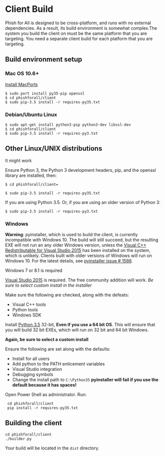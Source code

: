 # Client Build

Phish for All is designed to be cross-platform, and runs with no external dependencies. As a result, 
its build environment is somewhat complex.The system you build the client on must be the same 
platform that you are targeting. You need a separate client build for each platform that
you are targeting.

## Build environment setup

### Mac OS 10.6+

[Install MacPorts](https://www.macports.org/install.php)

    $ sudo port install py35-pip openssl
    $ cd phishforall/client
    $ sudo pip-3.5 install -r requires-py35.txt
    
### Debian/Ubuntu Linux

    $ sudo apt-get install python3-pip python3-dev libssl-dev
    $ cd phishforall/client
    $ sudo pip-3.5 install -r requires-py3.txt
    
## Other Linux/UNIX distributions
 
It might work

Ensure Python 3, the Python 3 development headers, pip, and the openssl library are installed, then:

    $ cd phishforall/client=

    $ sudo pip-3.5 install -r requires-py35.txt

If you are using Python 3.5. Or, if you are using an older version of Python 3: 

    $ sudo pip-3.5 install -r requires-py3.txt

    
### Windows

**Warning**: pyinstaller, which is used to build the client, is currently incompatible with Windows 10.
The build will still succeed, but the resulting EXE will not run an any older Windows version,
unless the 
[Visual C++ Redistributable for Visual Studio 2015](https://www.microsoft.com/en-us/download/details.aspx?id=48145)
has been installed on the system, which is unlikely. Clients built with older versions of Windows will run on 
Windows 10. For the latest details, see 
[pyinstaller issue # 1566](https://github.com/pyinstaller/pyinstaller/issues/1566).

Windows 7 or 8.1 is required

[Visual Studio 2015](https://www.visualstudio.com/e) is required. The free community addition will work. 
*Be sure to select custom install in the installer*

Make sure the following are checked, along with the defeats:

- Visual C++ tools
- Python tools
- Windows SDK

Install [Python 3.5](https://www.python.org/) 32-bit, **Even if you use a 64 bit OS**. This will ensure that you will 
build 32 bit EXEs, which will run on 32 bit and 64 bit Windows. 

**Again, be sure to select a custom install**

Ensure the following are set along with the defaults:

- Install for all users
- Add python to the PATH enticement variables
- Visual Studio integration
- Debugging symbols
- Change the install path to `C:\Python35` **pyinstaller will fail if you use the default because it has spaces!**

Open Power Shell as administrator. Run:
 
     cd phishforall/client
     pip install -r requires-py35.txt

## Building the client

    cd phishforall/client
    ./builder.py

Your build will be located in the `dist` directory.
